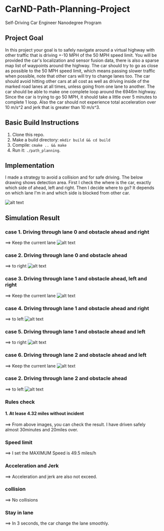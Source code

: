 # CarND-Path-Planning-Project
Self-Driving Car Engineer Nanodegree Program

[image0]: ./result/lane0_blocked.png
[image1]: ./result/lane0_toright.png
[image2]: ./result/lane1_blocked.png
[image3]: ./result/lane1_toleft.png
[image4]: ./result/lane1_toright.png
[image5]: ./result/lane2_blocked.png
[image6]: ./result/lane2_toleft.png
[image7]: ./result/strategy.png


## Project Goal
In this project your goal is to safely navigate around a virtual highway with other traffic that is driving +-10 MPH of the 50 MPH speed limit. You will be provided the car's localization and sensor fusion data, there is also a sparse map list of waypoints around the highway. The car should try to go as close as possible to the 50 MPH speed limit, which means passing slower traffic when possible, note that other cars will try to change lanes too. The car should avoid hitting other cars at all cost as well as driving inside of the marked road lanes at all times, unless going from one lane to another. The car should be able to make one complete loop around the 6946m highway. Since the car is trying to go 50 MPH, it should take a little over 5 minutes to complete 1 loop. Also the car should not experience total acceleration over 10 m/s^2 and jerk that is greater than 10 m/s^3.

## Basic Build Instructions

1. Clone this repo.
2. Make a build directory: `mkdir build && cd build`
3. Compile: `cmake .. && make`
4. Run it: `./path_planning`.


## Implementation
 I made a strategy to avoid a collision and for safe driving.
 The below drawing shows detection area. First I check the where is the car, exactly which side of ahead, left and right.
 Then I decide where to go? It depends on which lane I'm in and which side is blocked from other car.

![alt text][image7]


## Simulation Result

### case 1. Driving through lane 0 and obstacle ahead and right
==> Keep the current lane
![alt text][image0]

### case 2. Driving through lane 0 and obstacle ahead
==> to right
![alt text][image1]

### case 3. Driving through lane 1 and obstacle ahead, left and right
==> Keep the current lane
![alt text][image2]

### case 4. Driving through lane 1 and obstacle ahead and right
==> to left
![alt text][image3]

### case 5. Driving through lane 1 and obstacle ahead and left
==> to right
![alt text][image4]

### case 6. Driving through lane 2 and obstacle ahead and left
==> Keep the current lane
![alt text][image5]

### case 2. Driving through lane 2 and obstacle ahead
==> to left
![alt text][image6]


### Rules check
#### 1. At lease 4.32 miles without incident
 ==> From above images, you can check the result. I have driven safely almost 30minutes and 20miles over.
 
### Speed limit
 ==> I set the MAXIMUM Speed is 49.5 miles/h
 
### Acceleration and Jerk
 ==> Acceleration and jerk are also not exceed.
 
### collision
 ==> No collisions
 
### Stay in lane
 ==> In 3 seconds, the car change the lane smoothly.
 

 
 
 
 
